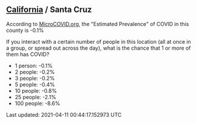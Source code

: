 
## [California](/united-states/california) / Santa Cruz

According to [MicroCOVID.org](http://microcovid.org),
the "Estimated Prevalence" of COVID in this county is -0.1%

If you interact with a certain number of people in this location
(all at once in a group, or spread out across the day), what is the chance that
1 or more of them has COVID?

- 1 person: -0.1%
- 2 people: -0.2%
- 3 people: -0.2%
- 5 people: -0.4%
- 10 people: -0.8%
- 25 people: -2.1%
- 100 people: -8.6%

Last updated: 2021-04-11 00:44:17.152973 UTC
